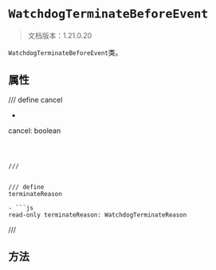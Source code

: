 # `WatchdogTerminateBeforeEvent`

> 文档版本：1.21.0.20

`WatchdogTerminateBeforeEvent`类。

## 属性

/// define
cancel

- ```js
cancel: boolean
```



///


/// define
terminateReason

- ```js
read-only terminateReason: WatchdogTerminateReason
```



///


## 方法

